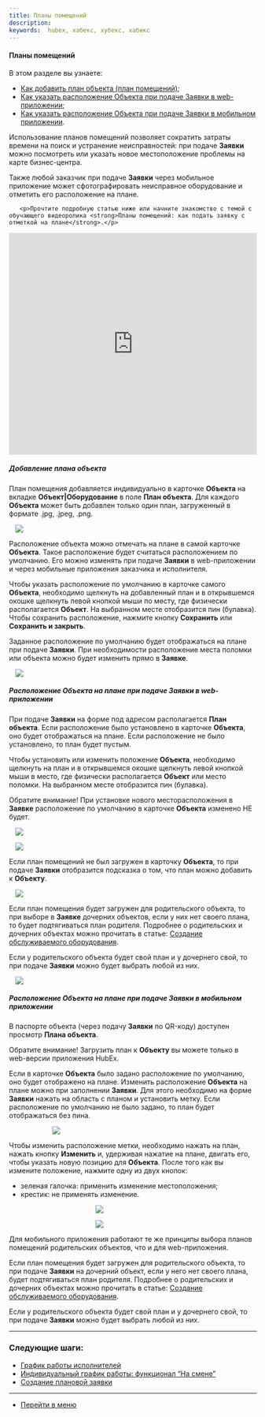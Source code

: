 ```yaml
---
title: Планы помещений
description:
keywords:  hubex, хабекс, хубекс, хабикс
---
```



#### Планы помещений
В этом разделе вы узнаете:
<html>
<meta charset="utf-8">
<ul>
    <li><a href="#planinobject">Как добавить план объекта (план помещений)</a>;</li>
    <li><a href="#planinticketweb">Как указать расположение Объекта при подаче Заявки в web-приложении</a>;</li>
    <li><a href="#planinticketmob">Как указать расположение Объекта при подаче Заявки в мобильном приложении</a>.</li>
  <!--  <li><a href="#settings">Как настроить роли для использования планов помещений.</a></li>-->


</ul>
</html>
<body>
<p>Использование планов помещений позволяет сократить затраты времени на поиск и устранение неисправностей: при подаче
    <Strong>Заявки</Strong> можно посмотреть или указать новое местоположение проблемы на карте бизнес-центра. </p>

<p>Также любой заказчик при подаче <Strong>Заявки</Strong> через мобильное приложение может сфотографировать неисправное оборудование и
    отметить его расположение на плане.</p>

    
       <p>Прочтите подробную статью ниже или начните знакомство с темой с обучающего видеоролика <strong>Планы помещений: как подать заявку с отметкой на плане</strong>.</p>
<iframe src="https://www.youtube.com/embed/8mUe-ejqDGQ" width="100%" height="450px" frameborder="0"
        allowfullscreen="allowfullscreen"></iframe>


<h5 id="planinobject">Добавление плана объекта</h5>
<p>План помещения добавляется индивидуально в карточке <Strong>Объекта</Strong> на вкладке <Strong>Объект|Оборудование</Strong> в поле <Strong>План объекта</Strong>. Для каждого <Strong>Объекта</Strong> может
    быть добавлен только один план, загруженный в формате .jpg, .jpeg, .png.</p>
<div>
    <img style="margin: 0 auto; display: block; max-width: 95%;"
         src="/attachments/images/FAQ/USER/FloorPlan/Object.jpg"/>
</div>


<p>Расположение объекта можно отмечать на плане в самой карточке <Strong>Объекта</Strong>. Такое расположение будет считаться расположением по умолчанию. Его можно изменять при подаче <Strong>Заявки</Strong> в web-приложении и через мобильные приложения заказчика и
    исполнителя.</p>

<p>Чтобы указать расположение по умолчанию в карточке самого <Strong>Объекта</Strong>, необходимо щелкнуть на добавленный план и в открывшемся окошке щелкнуть левой кнопкой мыши по месту, где физически располагается
    <Strong>Объект</Strong>. На выбранном месте отобразится пин (булавка). Чтобы сохранить расположение, нажмите кнопку <Strong>Сохранить</Strong> или <Strong>Сохранить и закрыть</Strong>.</p>

<p>Заданное расположение по умолчанию будет отображаться на плане при подаче <Strong>Заявки</Strong>. При необходимости расположение места поломки или объекта можно будет изменить прямо в <Strong>Заявке</Strong>. </p>
  <div>
    <img style="margin: 0 auto; display: block; max-width: 95%;"
         src="/attachments/images/FAQ/USER/FloorPlan/PlanInObject.jpg"/>
</div>  

<h5 id="planinticketweb">Расположение Объекта на плане при подаче Заявки в web-приложении</h5>
<p>При подаче <Strong>Заявки</Strong> на форме под адресом располагается <Strong>План объекта</Strong>. Если расположение было установлено в карточке <Strong>Объекта</Strong>, оно будет отображаться на плане. Если расположение не было установлено, то план будет пустым. </p>

<p>Чтобы установить или изменить положение <Strong>Объекта</Strong>, необходимо
    щелкнуть на план и в открывшемся окошке щелкнуть левой кнопкой мыши в место, где физически располагается
    <Strong>Объект</Strong> или место поломки. На выбранном месте отобразится пин (булавка). </p>

 <p>Обратите внимание! При установке нового месторасположения в <Strong>Заявке</Strong> расположение по умолчанию в карточке <Strong>Объекта</Strong> изменено НЕ будет. </p>   

<div>
    <img style="margin: 0 auto; display: block; max-width: 95%;"
         src="/attachments/images/FAQ/USER/FloorPlan/PlanInTicket.jpg"/>
</div>

<p><div>
    <img style="margin: 0 auto; display: block; max-width: 95%;"
         src="/attachments/images/FAQ/USER/FloorPlan/Plan.jpg"/>
</div></p>

<p>Если план помещений не был загружен в карточку <Strong>Объекта</Strong>, то при подаче <Strong>Заявки</Strong> отобразится подсказка о том, что план можно
    добавить к <Strong>Объекту</Strong>.</p>
<div>
    <img style="margin: 0 auto; display: block; max-width: 95%;"
         src="/attachments/images/FAQ/USER/FloorPlan/PlanInTicket3.jpg"/>
</div>
<p>Если план помещения будет загружен для родительского объекта, то при выборе в <Strong>Заявке</Strong> дочерних объектов, если у
    них нет своего плана, то будет
    подтягиваться план родителя. Подробнее о родительских и дочерних объектах можно прочитать в статье: <a
            href="https://wiki.hubex.ru/docs/FAQ/RU/user/CreatingObjects.html">Создание обслуживаемого оборудования</a>.
</p>

<p>Если у родительского объекта будет свой план и у дочернего свой, то при подаче <Strong>Заявки</Strong> можно будет выбрать любой из
    них.</p>
<div>
    <img style="margin: 0 auto; display: block; max-width: 95%;"
         src="/attachments/images/FAQ/USER/FloorPlan/PlanInTicket2.jpg"/>
</div>

<h5 id="planinticketmob">Расположение Объекта на плане при подаче Заявки в мобильном приложении</h5>
<p>В паспорте объекта (через подачу <Strong>Заявки</Strong> по QR-коду) доступен просмотр <Strong>Плана объекта</Strong>. </p>
<p>Обратите внимание! Загрузить план к <Strong>Объекту</Strong> вы можете только в web-версии приложения HubEx.</p>

<!--Если для настроек <Strong>Роли</Strong> включено
    полномочие <Strong>Объекты -
    Изменения данных объекта</Strong>, то <Strong>План объекта</Strong> можно будет редактировать прямо в паспорте (загрузить, заменить картинку). Подробнее читайте в статьях:
    <a
            href="https://wiki.hubex.ru/docs/FAQ/RU/user/CreatingTaskTemplates.html#passport">Создание шаблона заявки,
        подача заявки по QR-коду</a>, <a
            href="https://wiki.hubex.ru/docs/FAQ/RU/admin/Roles.html">Настройка ролей</a>.-->



<p>Если в карточке <Strong>Объекта</Strong> было задано расположение по умолчанию, оно будет отображено на плане. Изменить расположение <Strong>Объекта</Strong> на плане можно при заполнении <Strong>Заявки</Strong>. Для этого необходимо на форме <Strong>Заявки</Strong> нажать на
    область с планом и установить метку. Если расположение по умолчанию не было задано, то план будет отображаться без пина.</p>

<div>
    <img style="margin: 0 auto; display: block; max-width: 65%;"
         src="/attachments/images/FAQ/USER/FloorPlan/MobNEW.jpg"/>
</div>

<p>Чтобы изменить расположение метки, необходимо нажать на план, нажать кнопку <Strong>Изменить</Strong> и, удерживая нажатие на плане, двигать его, чтобы указать новую позицию для <Strong>Объекта</Strong>. После того как вы измените положение, нажмите одну из двух кнопок:</p>

<ul>
    <li>зеленая галочка: применить изменение местоположения;</li>
    <li>крестик: не применять изменение.</li>
</ul>
<div>
    <img style="margin: 0 auto; display: block; max-width: 30%;"
         src="/attachments/images/FAQ/USER/FloorPlan/Mob2.jpg"/>
</div>
<p><div>
    <img style="margin: 0 auto; display: block; max-width: 30%;"
         src="/attachments/images/FAQ/USER/FloorPlan/Mob3.jpg"/>
</div></p>

<p>Для мобильного приложения работают те же принципы выбора планов помещений родительских объектов, что и для web-приложения.</p>
<p>Если план помещения будет загружен для родительского объекта, то при подаче <Strong>Заявки</Strong> на дочерний объект, если у
    него нет своего плана, будет
    подтягиваться план родителя. Подробнее о родительских и дочерних объектах можно прочитать в статье: <a
            href="https://wiki.hubex.ru/docs/FAQ/RU/user/CreatingObjects.html">Создание обслуживаемого оборудования</a>.
</p>

<p>Если у родительского объекта будет свой план и у дочернего свой, то при подаче <Strong>Заявки</Strong> можно будет выбрать любой из
    них.</p>

<!--<h5 id="settings">Настройка ролей для использования планов помещений</h5>
<p>Для подключения функционала </p>-->
</body>


___
### Следующие шаги:
- [График работы исполнителей](./Schedule.md)
- [Индивидуальный график работы: функционал “На смене”](./OnDuty.md)
- [Создание плановой заявки](./PlannedTickets.md)

____
- [Перейти в меню](http://wiki.hubex.ru)
